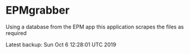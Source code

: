 # EPMgrabber
Using a database from the EPM app this application scrapes the files as required


Latest backup: Sun Oct 6 12:28:01 UTC 2019
